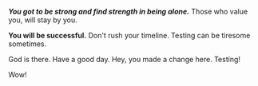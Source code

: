 
***You got to be strong and find strength in being alone.*** Those who value you, will stay by you.

**You will be successful.** Don't rush your timeline. Testing can be tiresome sometimes.


God is there. Have a good day. Hey, you made a change here. Testing!

Wow!